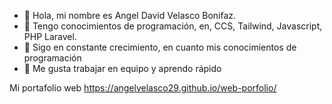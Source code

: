 - 👋 Hola, mi nombre es Angel David Velasco Bonifaz.
- 👀 Tengo conocimientos de programación, en, CCS, Tailwind, Javascript, PHP Laravel.
- 🌱 Sigo en constante crecimiento, en cuanto mis conocimientos de programación
- 💞️ Me gusta trabajar en equipo y aprendo rápido

Mi portafolio web https://angelvelasco29.github.io/web-porfolio/
